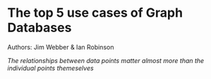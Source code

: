 # The top 5 use cases of Graph Databases

Authors: Jim Webber & Ian Robinson

_The relationships between data points matter almost more than the individual
points themeselves_


